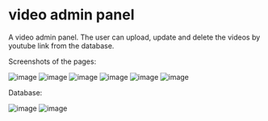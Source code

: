 # video admin panel
 A video admin panel. The user can upload, update and delete the videos by youtube link from the database.

Screenshots of the pages:

![image](https://user-images.githubusercontent.com/79101412/160189510-bad43211-6ef1-43c4-a247-50541bdd8ed8.png)
![image](https://user-images.githubusercontent.com/79101412/160189522-ab0de99f-83f0-44e1-a4ae-2772d592f7b9.png)
![image](https://user-images.githubusercontent.com/79101412/160189544-bce7cdb8-27cd-4545-897b-e8e246e55791.png)
![image](https://user-images.githubusercontent.com/79101412/160189561-1910d7e6-a5c7-4a82-8152-e85f08f8f670.png)
![image](https://user-images.githubusercontent.com/79101412/160189573-4c8ef4b3-8baf-4a75-b543-a8c3d0a53147.png)
![image](https://user-images.githubusercontent.com/79101412/160189592-ed161c04-4ef1-4199-97f0-66a308247008.png)

Database:

![image](https://user-images.githubusercontent.com/79101412/160189627-95fd7c13-eced-4071-848d-4b1bbb991a63.png)
![image](https://user-images.githubusercontent.com/79101412/160189642-2c3800bd-46fe-4883-9510-d49bc694a478.png)
